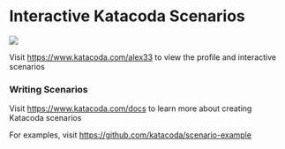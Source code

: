# Interactive Katacoda Scenarios

[![](http://shields.katacoda.com/katacoda/alex33/count.svg)](https://www.katacoda.com/alex33 "Get your profile on Katacoda.com")

Visit https://www.katacoda.com/alex33 to view the profile and interactive scenarios

### Writing Scenarios
Visit https://www.katacoda.com/docs to learn more about creating Katacoda scenarios

For examples, visit https://github.com/katacoda/scenario-example
